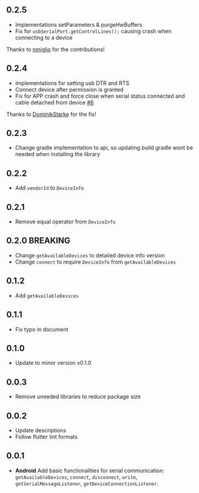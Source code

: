 ## 0.2.5
- Implementations setParameters & purgeHwBuffers
- Fix for `usbSerialPort.getControlLines();` causing crash when connecting to a device

Thanks to [nmiglio](https://github.com/nmiglio) for the contributions!

## 0.2.4
- Implementations for setting usb DTR and RTS
- Connect device after permission is granted
- Fix for APP crash and force close when serial status connected and cable detached from device [#6](https://github.com/farellsujanto/flutter_serial_communication/issues/6)

Thanks to [DominikStarke](https://github.com/DominikStarke) for the fix!

## 0.2.3
- Change gradle implementation to api, so updating build gradle wont be needed when installing the library

## 0.2.2
- Add `vendorId` to `DeviceInfo`

## 0.2.1
- Remove equal operator from `DeviceInfo`

## 0.2.0 BREAKING
- Change `getAvailableDevices` to detailed device info version
- Change `connect` to require `DeviceInfo` from `getAvailableDevices`

## 0.1.2
- Add `getAvailableDevices`

## 0.1.1
- Fix typo in document

## 0.1.0
- Update to minor version v0.1.0

## 0.0.3
- Remove uneeded libraries to reduce package size

## 0.0.2
- Update descriptions
- Follow flutter lint formats

## 0.0.1

- **Android** Add basic functionalities for serial communication: `getAvailableDevices`, `connect`, `disconnect`, `write`, `getSerialMessageListener`, `getDeviceConnectionListener`.
